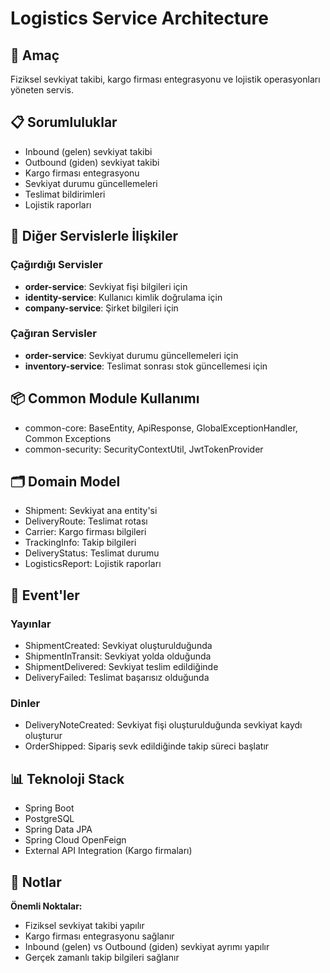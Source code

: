 # Logistics Service Architecture

## 🎯 Amaç

Fiziksel sevkiyat takibi, kargo firması entegrasyonu ve lojistik operasyonları yöneten servis.

## 📋 Sorumluluklar

- Inbound (gelen) sevkiyat takibi
- Outbound (giden) sevkiyat takibi
- Kargo firması entegrasyonu
- Sevkiyat durumu güncellemeleri
- Teslimat bildirimleri
- Lojistik raporları

## 🔗 Diğer Servislerle İlişkiler

### Çağırdığı Servisler

- **order-service**: Sevkiyat fişi bilgileri için
- **identity-service**: Kullanıcı kimlik doğrulama için
- **company-service**: Şirket bilgileri için

### Çağıran Servisler

- **order-service**: Sevkiyat durumu güncellemeleri için
- **inventory-service**: Teslimat sonrası stok güncellemesi için

## 📦 Common Module Kullanımı

- common-core: BaseEntity, ApiResponse, GlobalExceptionHandler, Common Exceptions
- common-security: SecurityContextUtil, JwtTokenProvider

## 🗂️ Domain Model

- Shipment: Sevkiyat ana entity'si
- DeliveryRoute: Teslimat rotası
- Carrier: Kargo firması bilgileri
- TrackingInfo: Takip bilgileri
- DeliveryStatus: Teslimat durumu
- LogisticsReport: Lojistik raporları

## 🔄 Event'ler

### Yayınlar

- ShipmentCreated: Sevkiyat oluşturulduğunda
- ShipmentInTransit: Sevkiyat yolda olduğunda
- ShipmentDelivered: Sevkiyat teslim edildiğinde
- DeliveryFailed: Teslimat başarısız olduğunda

### Dinler

- DeliveryNoteCreated: Sevkiyat fişi oluşturulduğunda sevkiyat kaydı oluşturur
- OrderShipped: Sipariş sevk edildiğinde takip süreci başlatır

## 📊 Teknoloji Stack

- Spring Boot
- PostgreSQL
- Spring Data JPA
- Spring Cloud OpenFeign
- External API Integration (Kargo firmaları)

## 📝 Notlar

**Önemli Noktalar:**

- Fiziksel sevkiyat takibi yapılır
- Kargo firması entegrasyonu sağlanır
- Inbound (gelen) vs Outbound (giden) sevkiyat ayrımı yapılır
- Gerçek zamanlı takip bilgileri sağlanır

